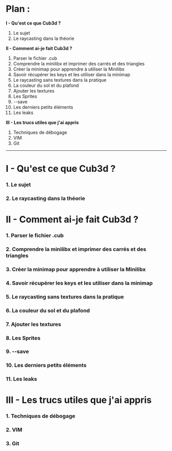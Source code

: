 # Plan :
**I - Qu'est ce que Cub3d ?**
1. Le sujet
2. Le raycasting dans la théorie

**II - Comment ai-je fait Cub3d ?**
1. Parser le fichier .cub
2. Comprendre la minilibx et imprimer des carrés et des triangles
3. Créer la minimap pour apprendre à utiliser la Minilibx
4. Savoir récupérer les keys et les utiliser dans la minimap
5. Le raycasting sans textures dans la pratique
6. La couleur du sol et du plafond
7. Ajouter les textures
8. Les Sprites
9. --save
10. Les derniers petits éléments
11. Les leaks

**III - Les trucs utiles que j'ai appris**
1. Techniques de débogage
2. VIM
3. Git

* * *

# I - Qu'est ce que Cub3d ?
### 1. Le sujet
### 2. Le raycasting dans la théorie

# II - Comment ai-je fait Cub3d ?
### 1. Parser le fichier .cub
### 2. Comprendre la minilibx et imprimer des carrés et des triangles
### 3. Créer la minimap pour apprendre à utiliser la Minilibx
### 4. Savoir récupérer les keys et les utiliser dans la minimap
### 5. Le raycasting sans textures dans la pratique
### 6. La couleur du sol et du plafond
### 7. Ajouter les textures
### 8. Les Sprites
### 9. --save
### 10. Les derniers petits éléments
### 11. Les leaks

# III - Les trucs utiles que j'ai appris
### 1. Techniques de débogage
### 2. VIM
### 3. Git
